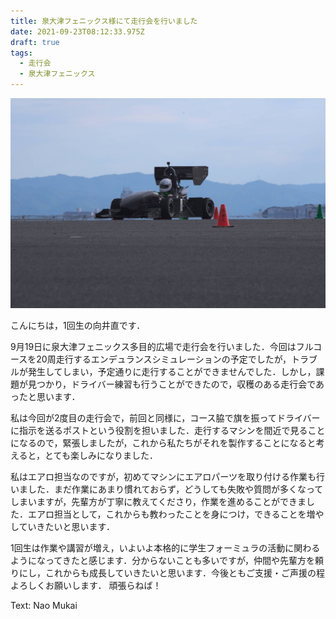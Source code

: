 ```yaml
---
title: 泉大津フェニックス様にて走行会を行いました
date: 2021-09-23T08:12:33.975Z
draft: true
tags:
  - 走行会
  - 泉大津フェニックス
---
```

![](1632384519987.jpg)

こんにちは，1回生の向井直です．

9月19日に泉大津フェニックス多目的広場で走行会を行いました．今回はフルコースを20周走行するエンデュランスシミュレーションの予定でしたが，トラブルが発生してしまい，予定通りに走行することができませんでした．しかし，課題が見つかり，ドライバー練習も行うことができたので，収穫のある走行会であったと思います．

私は今回が2度目の走行会で，前回と同様に，コース脇で旗を振ってドライバーに指示を送るポストという役割を担いました．走行するマシンを間近で見ることになるので，緊張しましたが，これから私たちがそれを製作することになると考えると，とても楽しみになりました．

私はエアロ担当なのですが，初めてマシンにエアロパーツを取り付ける作業も行いました．まだ作業にあまり慣れておらず，どうしても失敗や質問が多くなってしまいますが，先輩方が丁寧に教えてくださり，作業を進めることができました．エアロ担当として，これからも教わったことを身につけ，できることを増やしていきたいと思います．

1回生は作業や講習が増え，いよいよ本格的に学生フォーミュラの活動に関わるようになってきたと感じます．分からないことも多いですが，仲間や先輩方を頼りにし，これからも成長していきたいと思います．今後ともご支援・ご声援の程よろしくお願いします． 頑張らねば！

Text: Nao Mukai